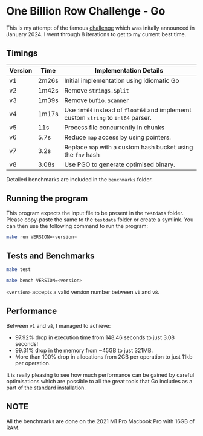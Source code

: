 # One Billion Row Challenge - Go

This is my attempt of the famous [challenge](https://github.com/gunnarmorling/1brc) which was initally announced in January 2024. I went through 8 iterations to get to my current best time.

## Timings

|Version|Time| Implementation Details                                                            |
|-------|----|-----------------------------------------------------------------------------------|
|v1|2m26s| Initial implementation using idiomatic Go                                         |
|v2|1m42s| Remove `strings.Split`                                                            |
|v3|1m39s| Remove `bufio.Scanner`                                                            |
|v4|1m17s| Use `int64` instead of `float64` and implememt custom `string` to `int64` parser. |
|v5|11s| Process file concurrently in chunks                                               |
|v6|5.7s| Reduce `map` access by using pointers.                                            |
|v7|3.2s| Replace `map` with a custom hash bucket using the `fnv` hash                      |
|v8|3.08s| Use PGO to generate optimised binary.                                             | 

Detailed benchmarks are included in the `benchmarks` folder.

## Running the program
This program expects the input file to be present in the `testdata` folder. Please copy-paste the same to the `testdata` folder or create a symlink. You can then use the following command to run the program:

```bash
make run VERSION=<version>
```

## Tests and Benchmarks

```bash
make test
```

```bash
make bench VERSION=<version>
```

`<version>` accepts a valid version number between `v1` and `v8`.

## Performance

Between `v1` and `v8`, I managed to achieve:

* 97.92% drop in execution time from 148.46 seconds to just 3.08 seconds!
* 99.31% drop in the memory from ~45GB to just 321MB.
* More than 100% drop in allocations from 2GB per operation to just 11kb per operation.

It is really pleasing to see how much performance can be gained by careful optimisations which are possible to all the great tools that Go includes as a part of the standard installation.

## NOTE

All the benchmarks are done on the 2021 M1 Pro Macbook Pro with 16GB of RAM.
